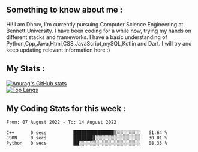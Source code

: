 ## Something to know about me : <br>
Hi! I am Dhruv, I'm currently pursuing Computer Science Engineering at Bennett University. I have been coding for a while now, trying my hands on different stacks and frameworks.
I have a basic understanding of Python,Cpp,Java,Html,CSS,JavaScript,mySQL,Kotlin and Dart. I will try and keep updating relevant information here :)
<br>

## My Stats : <br>
[![Anurag's GitHub stats](https://github-readme-stats.vercel.app/api?username=DhruvLawaniya&show_icons=true&theme=tokyonight&hide=prs,issues)](https://github.com/anuraghazra/github-readme-stats)<br>
[![Top Langs](https://github-readme-stats.vercel.app/api/top-langs/?username=DhruvLawaniya&theme=tokyonight)](https://github.com/anuraghazra/github-readme-stats)
## My Coding Stats for this week : <br>
<!--START_SECTION:waka-->

```text
From: 07 August 2022 - To: 14 August 2022

C++      0 secs          ███████████████▒░░░░░░░░░   61.64 %
JSON     0 secs          ███████▓░░░░░░░░░░░░░░░░░   30.01 %
Python   0 secs          ██░░░░░░░░░░░░░░░░░░░░░░░   08.35 %
```

<!--END_SECTION:waka-->


<br>
